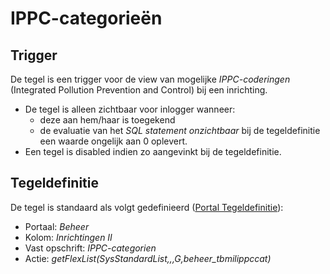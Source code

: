 # IPPC-categorieën

## Trigger

De tegel is een trigger voor de view van mogelijke *IPPC-coderingen* (Integrated Pollution Prevention and Control) bij een inrichting.

- De tegel is alleen zichtbaar voor inlogger wanneer:
  - deze aan hem/haar is toegekend
  - de evaluatie van het *SQL statement onzichtbaar* bij de tegeldefinitie een waarde ongelijk aan 0 oplevert.
- Een tegel is disabled indien zo aangevinkt bij de tegeldefinitie.

## Tegeldefinitie

De tegel is standaard als volgt gedefinieerd ([Portal Tegeldefinitie](/docs/instellen_inrichten/portaldefinitie/portal_tegel.md)):

- Portaal: *Beheer*
- Kolom: *Inrichtingen II*
- Vast opschrift: *IPPC-categorien*
- Actie: *getFlexList(SysStandardList,,,G,beheer_tbmilippccat)*
